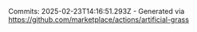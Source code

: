 Commits: 2025-02-23T14:16:51.293Z - Generated via https://github.com/marketplace/actions/artificial-grass
<br>
